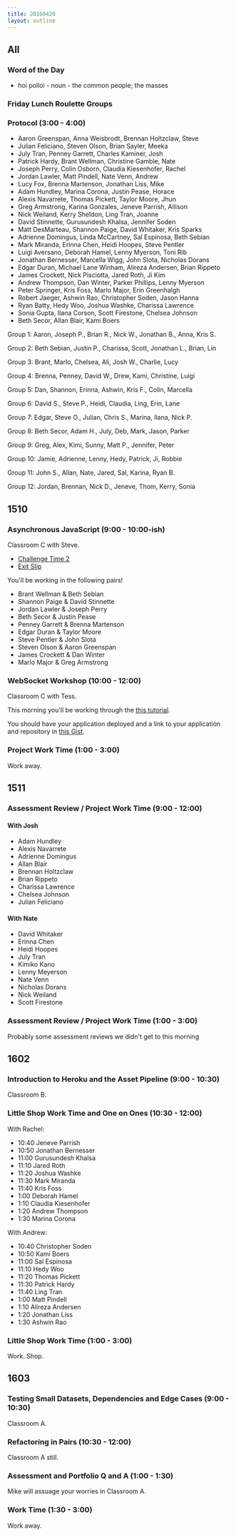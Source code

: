 ```yaml
---
title: 20160420
layout: outline
---
```


## All

### Word of the Day
* hoi polloi - noun - the common people; the masses

### Friday Lunch Roulette Groups

### Protocol (3:00 - 4:00)
* Aaron Greenspan, Anna Weisbrodt, Brennan Holtzclaw, Steve
* Julian Feliciano, Steven Olson, Brian Sayler, Meeka
* July Tran, Penney Garrett, Charles Kaminer, Josh
* Patrick Hardy, Brant Wellman, Christine Gamble, Nate
* Joseph Perry, Colin Osborn, Claudia Kiesenhofer, Rachel
* Jordan Lawler, Matt Pindell, Nate Venn, Andrew
* Lucy Fox, Brenna Martenson, Jonathan Liss, Mike
* Adam Hundley, Marina Corona, Justin Pease, Horace
* Alexis Navarrete, Thomas Pickett, Taylor Moore, Jhun
* Greg Armstrong, Karina Gonzales, Jeneve Parrish, Allison
* Nick Weiland, Kerry Sheldon, Ling Tran, Joanne
* David Stinnette, Gurusundesh Khalsa, Jennifer Soden
* Matt DesMarteau, Shannon Paige, David Whitaker, Kris Sparks
* Adrienne Domingus, Linda McCartney, Sal Espinosa, Beth Sebian
* Mark Miranda, Erinna Chen, Heidi Hoopes, Steve Pentler
* Luigi Aversano, Deborah Hamel, Lenny Myerson, Toni Rib
* Jonathan Bernesser, Marcella Wigg, John Slota, Nicholas Dorans
* Edgar Duran, Michael Lane Winham, Alireza Andersen, Brian Rippeto
* James Crockett, Nick Pisciotta, Jared Roth, Ji Kim
* Andrew Thompson, Dan Winter, Parker Phillips, Lenny Myerson
* Peter Springer, Kris Foss, Marlo Major, Erin Greenhalgh
* Robert Jaeger, Ashwin Rao, Christopher Soden, Jason Hanna
* Ryan Batty, Hedy Woo, Joshua Washke, Charissa Lawrence
* Sonia Gupta, Ilana Corson, Scott Firestone, Chelsea Johnson
* Beth Secor, Allan Blair, Kami Boers

Group 1:
Aaron, Joseph P., Brian R., Nick W., Jonathan B., Anna, Kris S.

Group 2:
Beth Sebian, Justin P., Charissa, Scott, Jonathan L., Brian, Lin

Group 3:
Brant, Marlo, Chelsea, Ali, Josh W., Charlie, Lucy

Group 4:
Brenna, Penney, David W., Drew, Kami, Christine, Luigi

Group 5:
Dan, Shannon, Erinna, Ashwin, Kris F., Colin, Marcella

Group 6:
David S., Steve P., Heidi, Claudia, Ling, Erin, Lane

Group 7:
Edgar, Steve O., Julian, Chris S., Marina, Ilana, Nick P.

Group 8:
Beth Secor, Adam H., July, Deb, Mark, Jason, Parker

Group 9:
Greg, Alex, Kimi, Sunny, Matt P., Jennifer, Peter

Group 10:
Jamie, Adrienne, Lenny, Hedy, Patrick, Ji, Robbie

Group 11:
John S., Allan, Nate, Jared, Sal, Karina, Ryan B.

Group 12:
Jordan, Brennan, Nick D., Jeneve, Thom, Kerry, Sonia


## 1510

### Asynchronous JavaScript (9:00 - 10:00-ish)

Classroom C with Steve.

- [Challenge Time 2](http://bit.ly/callback-dojo)
- [Exit Slip](https://public.etherpad-mozilla.org/p/did-you-just-call-me-async?)

You'll be working in the following pairs!

* Brant Wellman & Beth Sebian
* Shannon Paige & David Stinnette
* Jordan Lawler & Joseph Perry
* Beth Secor & Justin Pease
* Penney Garrett & Brenna Martenson
* Edgar Duran & Taylor Moore
* Steve Pentler & John Slota
* Steven Olson & Aaron Greenspan
* James Crockett & Dan Winter
* Marlo Major & Greg Armstrong

### WebSocket Workshop (10:00 - 12:00)

Classroom C with Tess.

This morning you'll be working through the [this tutorial](https://github.com/turingschool/lesson_plans/blob/master/ruby_04-apis_and_scalability/websockets_workshop.markdown).

You should have your application deployed and a link to your application and repository in [this Gist](https://gist.github.com/stevekinney/2f3e8e5f7838ebf810854d413b329746).

### Project Work Time (1:00 - 3:00)

Work away.


## 1511

### Assessment Review / Project Work Time (9:00 - 12:00)

#### With Josh

- Adam Hundley
- Alexis Navarrete
- Adrienne Domingus
- Allan Blair
- Brennan Holtzclaw
- Brian Rippeto
- Charissa Lawrence
- Chelsea Johnson
- Julian Feliciano

#### With Nate

- David Whitaker
- Erinna Chen
- Heidi Hoopes
- July Tran
- Kimiko Kano
- Lenny Meyerson
- Nate Venn
- Nicholas Dorans
- Nick Weiland
- Scott Firestone


### Assessment Review / Project Work Time (1:00 - 3:00)

Probably some assessment reviews we didn't get to this morning


## 1602

### Introduction to Heroku and the Asset Pipeline (9:00 - 10:30)

Classroom B.

### Little Shop Work Time and One on Ones (10:30 - 12:00)

With Rachel:

* 10:40 Jeneve Parrish
* 10:50 Jonathan Bernesser
* 11:00 Gurusundesh Khalsa
* 11:10 Jared Roth
* 11:20 Joshua Washke
* 11:30 Mark Miranda
* 11:40 Kris Foss
* 1:00 Deborah Hamel
* 1:10 Claudia Kiesenhofer
* 1:20 Andrew Thompson
* 1:30 Marina Corona


With Andrew:

* 10:40 Christopher Soden
* 10:50 Kami Boers
* 11:00 Sal Espinosa
* 11:10 Hedy Woo
* 11:20 Thomas Pickett
* 11:30 Patrick Hardy
* 11:40 Ling Tran
* 1:00 Matt Pindell
* 1:10 Alireza Andersen
* 1:20 Jonathan Liss
* 1:30 Ashwin Rao

### Little Shop Work Time (1:00 - 3:00)

Work. Shop.

## 1603

### Testing Small Datasets, Dependencies and Edge Cases (9:00 - 10:30)

Classroom A.

### Refactoring in Pairs (10:30 - 12:00)

Classroom A still.

### Assessment and Portfolio Q and A (1:00 - 1:30)

Mike will assuage your worries in Classroom A.

### Work Time (1:30 - 3:00)

Work away.
